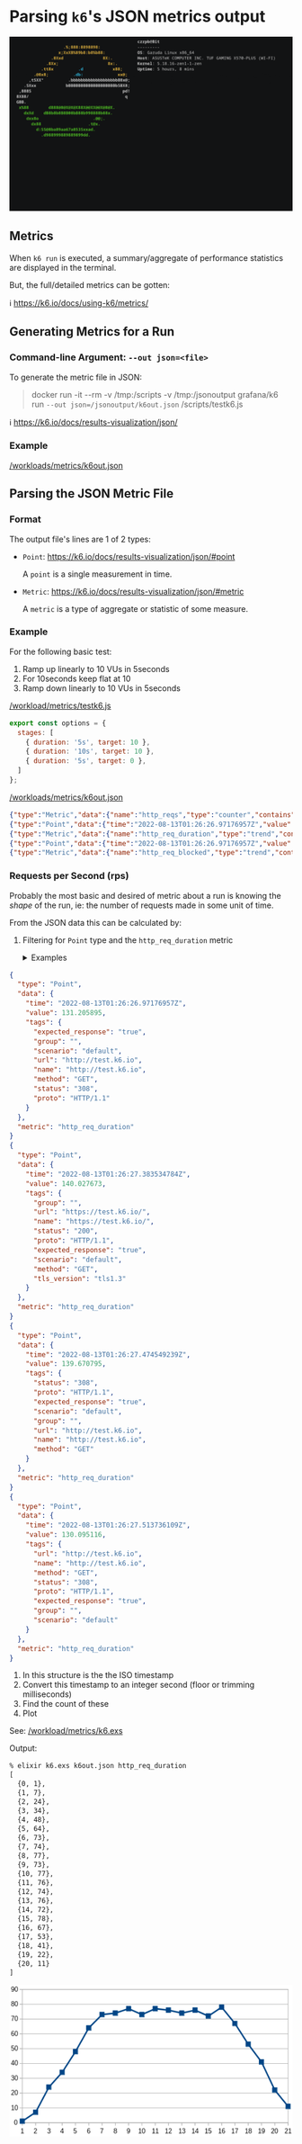 # Parsing `k6`'s JSON metrics output

<img src="k6-metrics.gif">

## Metrics

When `k6 run` is executed, a summary/aggregate of performance statistics are displayed in the terminal.

But, the full/detailed metrics can be gotten:

:information_source: https://k6.io/docs/using-k6/metrics/

## Generating Metrics for a Run

### Command-line Argument: `--out json=<file>`

To generate the metric file in JSON:

> docker run -it --rm -v /tmp:/scripts -v /tmp:/jsonoutput grafana/k6 run `--out json=/jsonoutput/k6out.json` /scripts/testk6.js

:information_source: https://k6.io/docs/results-visualization/json/

### Example

[/workloads/metrics/k6out.json](/workloads/metrics/k6out.json)

## Parsing the JSON Metric File

### Format

The output file's lines are 1 of 2 types:

* `Point`: https://k6.io/docs/results-visualization/json/#point

  A `point` is a single measurement in time.

* `Metric`: https://k6.io/docs/results-visualization/json/#metric

  A `metric` is a type of aggregate or statistic of some measure.

### Example

For the following basic test:

1. Ramp up linearly to 10 VUs in 5seconds
2. For 10seconds keep flat at 10
3. Ramp down linearly to 10 VUs in 5seconds

[/workload/metrics/testk6.js](/workload/metrics/testk6.js)

```javascript
export const options = {
  stages: [
    { duration: '5s', target: 10 },
    { duration: '10s', target: 10 },
    { duration: '5s', target: 0 },
  ]
};
```

[/workloads/metrics/k6out.json](/workloads/metrics/k6out.json)

```json
{"type":"Metric","data":{"name":"http_reqs","type":"counter","contains":"default","thresholds":[],"submetrics":null},"metric":"http_reqs"}
{"type":"Point","data":{"time":"2022-08-13T01:26:26.97176957Z","value":1,"tags":{"scenario":"default","url":"http://test.k6.io","name":"http://test.k6.io","method":"GET","status":"308","proto":"HTTP/1.1","expected_response":"true","group":""}},"metric":"http_reqs"}
{"type":"Metric","data":{"name":"http_req_duration","type":"trend","contains":"time","thresholds":[],"submetrics":[{"name":"http_req_duration{expected_response:true}","suffix":"expected_response:true","tags":{"expected_response":"true"}}]},"metric":"http_req_duration"}
{"type":"Point","data":{"time":"2022-08-13T01:26:26.97176957Z","value":131.205895,"tags":{"expected_response":"true","group":"","scenario":"default","url":"http://test.k6.io","name":"http://test.k6.io","method":"GET","status":"308","proto":"HTTP/1.1"}},"metric":"http_req_duration"}
{"type":"Metric","data":{"name":"http_req_blocked","type":"trend","contains":"time","thresholds":[],"submetrics":null},"metric":"http_req_blocked"}
```

### Requests per Second (rps)

Probably the most basic and desired of metric about a run is knowing the *shape* of the run, ie: the number of requests made in some unit of time.

From the JSON data this can be calculated by:

1. Filtering for `Point` type and the `http_req_duration` metric

   <details>
     <summary>Examples</summary>

```json
{
  "type": "Point",
  "data": {
    "time": "2022-08-13T01:26:26.97176957Z",
    "value": 131.205895,
    "tags": {
      "expected_response": "true",
      "group": "",
      "scenario": "default",
      "url": "http://test.k6.io",
      "name": "http://test.k6.io",
      "method": "GET",
      "status": "308",
      "proto": "HTTP/1.1"
    }
  },
  "metric": "http_req_duration"
}
{
  "type": "Point",
  "data": {
    "time": "2022-08-13T01:26:27.383534784Z",
    "value": 140.027673,
    "tags": {
      "group": "",
      "url": "https://test.k6.io/",
      "name": "https://test.k6.io/",
      "status": "200",
      "proto": "HTTP/1.1",
      "expected_response": "true",
      "scenario": "default",
      "method": "GET",
      "tls_version": "tls1.3"
    }
  },
  "metric": "http_req_duration"
}
{
  "type": "Point",
  "data": {
    "time": "2022-08-13T01:26:27.474549239Z",
    "value": 139.670795,
    "tags": {
      "status": "308",
      "proto": "HTTP/1.1",
      "expected_response": "true",
      "scenario": "default",
      "group": "",
      "url": "http://test.k6.io",
      "name": "http://test.k6.io",
      "method": "GET"
    }
  },
  "metric": "http_req_duration"
}
{
  "type": "Point",
  "data": {
    "time": "2022-08-13T01:26:27.513736109Z",
    "value": 130.095116,
    "tags": {
      "url": "http://test.k6.io",
      "name": "http://test.k6.io",
      "method": "GET",
      "status": "308",
      "proto": "HTTP/1.1",
      "expected_response": "true",
      "group": "",
      "scenario": "default"
    }
  },
  "metric": "http_req_duration"
}
```
   </details>

1. In this structure is the the ISO timestamp
2. Convert this timestamp to an integer second (floor or trimming milliseconds)
3. Find the count of these
4. Plot

See: [/workload/metrics/k6.exs](/workload/metrics/k6.exs)

Output:

```
% elixir k6.exs k6out.json http_req_duration
[
  {0, 1},
  {1, 7},
  {2, 24},
  {3, 34},
  {4, 48},
  {5, 64},
  {6, 73},
  {7, 74},
  {8, 77},
  {9, 73},
  {10, 77},
  {11, 76},
  {12, 74},
  {13, 76},
  {14, 72},
  {15, 78},
  {16, 67},
  {17, 53},
  {18, 41},
  {19, 22},
  {20, 11}
]
```

<img src="graph.png">
